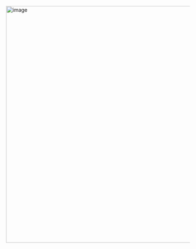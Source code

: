 <img width="980" height="648" alt="image" src="https://github.com/user-attachments/assets/d7504dc3-005d-4540-b9ba-0c0c5286daf2" />
